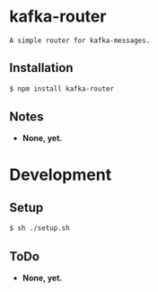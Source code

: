 # kafka-router

	A simple router for kafka-messages.

## Installation
```sh
$ npm install kafka-router
```

## Notes

* **None, yet.**

# Development

## Setup
```sh
$ sh ./setup.sh
```

## ToDo

* **None, yet.**
